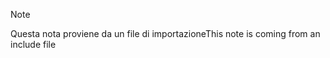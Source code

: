 > [!NOTE]
> <span data-ttu-id="a016d-101">Questa nota proviene da un file di importazione</span><span class="sxs-lookup"><span data-stu-id="a016d-101">This note is coming from an include file</span></span>
> 
> 

